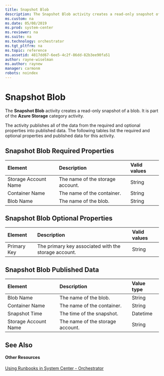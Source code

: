 ```yaml
---
title: Snapshot Blob
description: The Snapshot Blob activity creates a read-only snapshot of a blob.
ms.custom: na
ms.date: 05/08/2019
ms.prod: system-center
ms.reviewer: na
ms.suite: na
ms.technology: orchestrator
ms.tgt_pltfrm: na
ms.topic: reference
ms.assetid: 4817dd67-6ee5-4c2f-86dd-82b3ee90fa51
author: rayne-wiselman
ms.author: raynew
manager: carmonm
robots: noindex
---
```

# Snapshot Blob

The **Snapshot Blob** activity creates a read-only snapshot of a blob. It is part of the **Azure Storage** category activity.

The activity publishes all of the data from the required and optional properties into published data. The following tables list the required and optional properties and published data for this activity.

## Snapshot Blob Required Properties

| **Element**   | **Description**   | **Valid values** |
|:---|:---|:---|
| Storage Account Name | The name of the storage account. | String   |
| Container Name   | The name of the container.   | String   |
| Blob Name   | The name of the blob.   | String   |

## Snapshot Blob Optional Properties

| **Element** | **Description**   | **Valid values** |
|:---|:---|:---|
| Primary Key | The primary key associated with the storage account. | String   |

## Snapshot Blob Published Data

| **Element**   | **Description**   | **Value type** |
|:---|:---|:---|
| Blob Name   | The name of the blob.   | String   |
| Container Name   | The name of the container.   | String   |
| Snapshot Time   | The time of the snapshot.   | Datetime   |
| Storage Account Name | The name of the storage account. | String   |

## See Also


#### Other Resources

[Using Runbooks in System Center - Orchestrator](https://technet.microsoft.com/library/hh403791.aspx)

